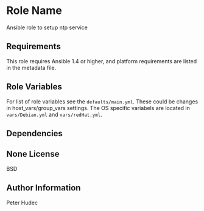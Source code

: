 Role Name
========

Ansible role to setup ntp service

Requirements
------------

This role requires Ansible 1.4 or higher, and platform requirements are listed in the metadata file.

Role Variables
--------------

For list of role variables see the `defaults/main.yml`. These could be changes in host_vars/group_vars settings.
The OS specific variabels are located in `vars/Debian.yml` and `vars/redHat.yml`.

Dependencies
------------

None
License
-------

BSD

Author Information
------------------

Peter Hudec
